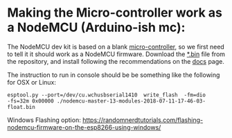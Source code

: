 # Making the Micro-controller work as a NodeMCU (Arduino-ish mc):

The NodeMCU dev kit is based on a blank [micro-controller](https://internetofthingsagenda.techtarget.com/definition/microcontroller), so we first need to tell it it should work as a NodeMCU firmware. Download the [*.bin](https://github.com/felixbanguera/iot-medellin-nodemcu-blynk-1/blob/step_1/assets/installation/nodemcu-master-13-modules-2018-07-11-17-46-03-float.bin) file from the repository, and install following the recommendations on the [docs](https://nodemcu.readthedocs.io/en/master/en/flash/) page.

The instruction to run in console should be be something like the following for OSX or Linux:

    esptool.py --port=/dev/cu.wchusbserial1410  write_flash  -fm=dio
    -fs=32m 0x00000 ./nodemcu-master-13-modules-2018-07-11-17-46-03-float.bin


Windows Flashing option:
https://randomnerdtutorials.com/flashing-nodemcu-firmware-on-the-esp8266-using-windows/
